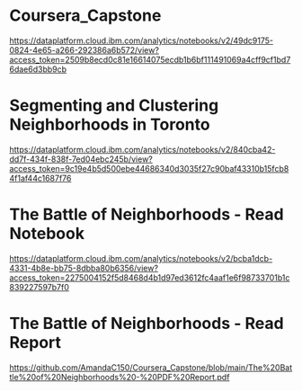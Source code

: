 # Coursera_Capstone
https://dataplatform.cloud.ibm.com/analytics/notebooks/v2/49dc9175-0824-4e65-a266-292386a6b572/view?access_token=2509b8ecd0c81e16614075ecdb1b6bf111491069a4cff9cf1bd76dae6d3bb9cb 
# Segmenting and Clustering Neighborhoods in Toronto
https://dataplatform.cloud.ibm.com/analytics/notebooks/v2/840cba42-dd7f-434f-838f-7ed04ebc245b/view?access_token=9c19e4b5d500ebe44686340d3035f27c90baf43310b15fcb84f1af44c1687f76
# The Battle of Neighborhoods - Read Notebook
https://dataplatform.cloud.ibm.com/analytics/notebooks/v2/bcba1dcb-4331-4b8e-bb75-8dbba80b6356/view?access_token=2275004152f5d8468d4b1d97ed3612fc4aaf1e6f98733701b1c839227597b7f0
# The Battle of Neighborhoods - Read Report
https://github.com/AmandaC150/Coursera_Capstone/blob/main/The%20Battle%20of%20Neighborhoods%20-%20PDF%20Report.pdf
